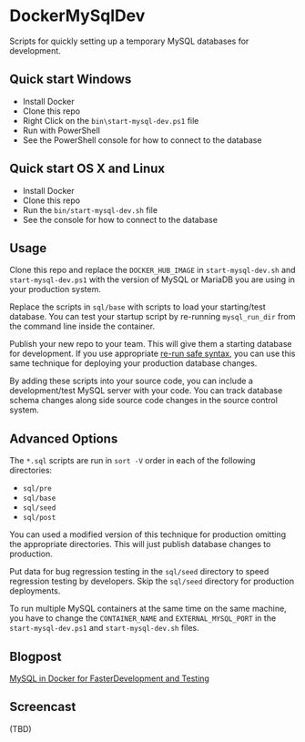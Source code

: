 # DockerMySqlDev
Scripts for quickly setting up a temporary MySQL databases for development.

## Quick start Windows

* Install Docker
* Clone this repo
* Right Click on the `bin\start-mysql-dev.ps1` file
* Run with PowerShell
* See the PowerShell console for how to connect to the database

## Quick start OS X and Linux

* Install Docker
* Clone this repo
* Run the `bin/start-mysql-dev.sh` file
* See the console for how to connect to the database

## Usage

Clone this repo and replace the `DOCKER_HUB_IMAGE` in `start-mysql-dev.sh` and
`start-mysql-dev.ps1` with the version of MySQL or MariaDB you are using in 
your production system.

Replace the scripts in `sql/base` with scripts to load your starting/test 
database.  You can test your startup script by re-running `mysql_run_dir`
from the command line inside the container.

Publish your new repo to your team.  This will give them a starting database
for development.  If you use appropriate [re-run safe syntax](https://www.stormes.net/deploying-mysql-updates/), you can use 
this same technique for deploying your production database changes.

By adding these scripts into your source code, you can include a development/test
MySQL server with your code.  You can track database schema changes along side source
code changes in the source control system.

## Advanced Options

The `*.sql` scripts are run in `sort -V` order in each of the following 
directories:

* `sql/pre`
* `sql/base`
* `sql/seed`
* `sql/post`

You can used a modified version of this technique for production omitting 
the appropriate directories.  This will just publish database changes to 
production.

Put data for bug regression testing in the `sql/seed` directory to speed regression
testing by developers.  Skip the `sql/seed` directory for production deployments. 

To run multiple MySQL containers at the same time on the same machine, you have to
change the `CONTAINER_NAME` and `EXTERNAL_MYSQL_PORT` in the `start-mysql-dev.ps1` and
`start-mysql-dev.sh` files.

## Blogpost

[MySQL in Docker for FasterDevelopment and Testing](https://www.stormes.net/using-docker-mysql-faster-development/)

## Screencast 

(TBD)